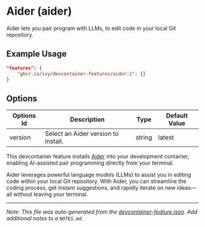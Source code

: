 
# Aider (aider)

Aider lets you pair program with LLMs, to edit code in your local Git repository.

## Example Usage

```json
"features": {
    "ghcr.io/ivy/devcontainer-features/aider:1": {}
}
```

## Options

| Options Id | Description | Type | Default Value |
|-----|-----|-----|-----|
| version | Select an Aider version to install. | string | latest |

This devcontainer feature installs [Aider](https://github.com/Aider-AI/aider) into your development container, enabling AI-assisted pair programming directly from your terminal.

Aider leverages powerful language models (LLMs) to assist you in editing code within your local Git repository. With Aider, you can streamline the coding process, get instant suggestions, and rapidly iterate on new ideas—all without leaving your terminal.

---

_Note: This file was auto-generated from the [devcontainer-feature.json](https://github.com/ivy/devcontainer-features/blob/main/src/aider/devcontainer-feature.json).  Add additional notes to a `NOTES.md`._
